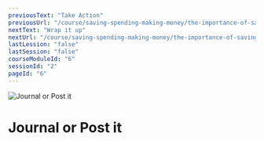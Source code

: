 ```yaml
---
previousText: "Take Action"
previousUrl: "/course/saving-spending-making-money/the-importance-of-saving/discussion"
nextText: "Wrap it up"
nextUrl: "/course/saving-spending-making-money/the-importance-of-saving/summary"
lastLession: "false"
lastSession: "false"
courseModuleId: "6"
sessionId: "2"
pageId: "6"
---
```



![Journal or Post it](/assets/img/journal-it.png)
# Journal or Post it
<!-- <sparkle-quiz question-id="131"></sparkle-quiz> -->
<sparkle-feed-post assignment-name="Rewrite your financial story—-the story you tell yourself about money—and fill it with examples of abundance you wish for!" ></sparkle-feed-post>
